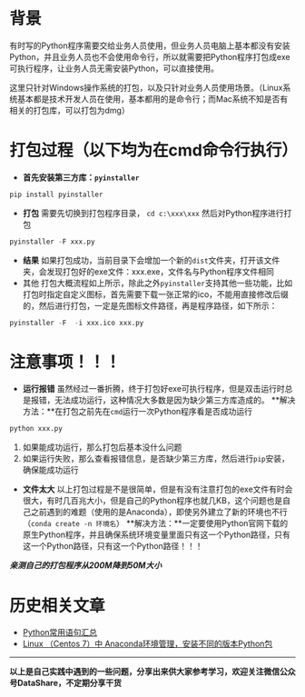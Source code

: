 # 背景
有时写的Python程序需要交给业务人员使用，但业务人员电脑上基本都没有安装Python，并且业务人员也不会使用命令行，所以就需要把Python程序打包成exe可执行程序，让业务人员无需安装Python，可以直接使用。

这里只针对Windows操作系统的打包，以及只针对业务人员使用场景。（Linux系统基本都是技术开发人员在使用，基本都用的是命令行；而Mac系统不知是否有相关的打包库，可以打包为dmg）
# 打包过程（以下均为在cmd命令行执行）
- **首先安装第三方库：`pyinstaller`**
```python
pip install pyinstaller
```
- **打包**
需要先切换到打包程序目录，
`cd c:\xxx\xxx`
然后对Python程序进行打包
```python
pyinstaller -F xxx.py
```
- **结果**
如果打包成功，当前目录下会增加一个新的`dist`文件夹，打开该文件夹，会发现打包好的exe文件：xxx.exe，文件名与Python程序文件相同
- 其他
打包大概流程如上所示，除此之外`pyinstaller`支持其他一些功能，比如打包时指定自定义图标，首先需要下载一张正常的ico，不能用直接修改后缀的，然后进行打包，一定是先图标文件路径，再是程序路径，如下所示：
```python
pyinstaller -F  -i xxx.ico xxx.py
```
# 注意事项！！！
- **运行报错**
虽然经过一番折腾，终于打包好exe可执行程序，但是双击运行时总是报错，无法成功运行，这种情况大多数是因为缺少第三方库造成的。
**解决方法：**在打包之前先在`cmd`运行一次Python程序看是否成功运行
```python
python xxx.py
```
1. 如果能成功运行，那么打包后基本没什么问题
2. 如果运行失败，那么查看报错信息，是否缺少第三方库，然后进行`pip`安装，确保能成功运行

- **文件太大**
以上打包过程是不是很简单，但是有没有注意打包的exe文件有时会很大，有时几百兆大小，但是自己的Python程序也就几KB，这个问题也是自己之前遇到的难题（使用的是Anaconda），即使另外建立了新的环境也不行（`conda create -n 环境名`）
**解决方法：**一定要使用Python官网下载的原生Python程序，并且确保系统环境变量里面只有这一个Python路径，只有这一个Python路径，只有这一个Python路径！！！

***亲测自己的打包程序从200M降到50M大小***

# 历史相关文章
- [Python常用语句汇总](https://www.jianshu.com/p/37f48c338fbd)
- [Linux （Centos 7）中 Anaconda环境管理，安装不同的版本Python包](https://www.jianshu.com/p/bc5af6c078a8)
**************************************************************************
**以上是自己实践中遇到的一些问题，分享出来供大家参考学习，欢迎关注微信公众号DataShare，不定期分享干货**
